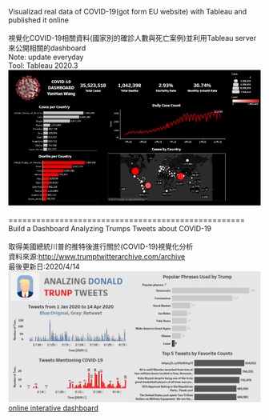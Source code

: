 Visualizad real data of COVID-19(got form EU website) with Tableau and published it online
<br>
<br>視覺化COVID-19相關資料(國家別的確診人數與死亡案例)並利用Tableau server來公開相關的dashboard
<br>Note: update everyday
<br>Tool: Tableau 2020.3
<br>
![image](https://raw.githubusercontent.com/wangchan0708/COVID-19_dashboard/main/screenshot.PNG)
<br>
<br>===================================================
<br>Build a Dashboard Analyzing Trumps Tweets about COVID-19
<br>
<br>取得美國總統川普的推特後進行關於(COVID-19)視覺化分析
<br>資料來源:http://www.trumptwitterarchive.com/archive
<br>最後更新日:2020/4/14
<br>
![image](https://raw.githubusercontent.com/wangchan0708/COVID-19_dashboard/main/screenshot_Twitter.PNG)
[online interative dashboard](https://public.tableau.com/profile/yunhan2777#!/vizhome/TrumpTweets_Analysis/TrumpTwitterDashBoard?publish=yes)  

